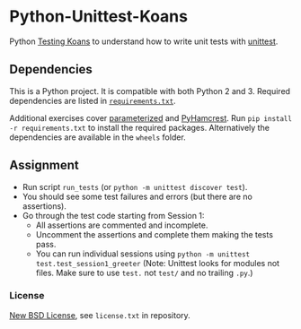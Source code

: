# Python-Unittest-Koans #

Python [Testing Koans](http://blog.code-cop.org/2015/12/testing-koans.html) to understand how to write unit tests with [unittest](https://docs.python.org/2/library/unittest.html).

## Dependencies ##

This is a Python project. It is compatible with both Python 2 and 3. 
Required dependencies are listed in [`requirements.txt`](requirements.txt).

Additional exercises cover [parameterized](https://github.com/wolever/parameterized) and 
[PyHamcrest](https://github.com/hamcrest/PyHamcrest). Run `pip install -r requirements.txt`
to install the required packages. Alternatively the dependencies are available in the `wheels` folder.

## Assignment ##

* Run script `run_tests` (or `python -m unittest discover test`).
* You should see some test failures and errors (but there are no assertions).
* Go through the test code starting from Session 1:
    * All assertions are commented and incomplete.
    * Uncomment the assertions and complete them making the tests pass.
    * You can run individual sessions using `python -m unittest test.test_session1_greeter` (Note: Unittest looks for modules not files. Make sure to use `test.` not `test/` and no trailing `.py`.)

### License ###
[New BSD License](http://opensource.org/licenses/bsd-license.php), see `license.txt` in repository.
